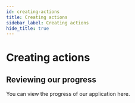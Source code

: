 ```yaml
---
id: creating-actions
title: Creating actions
sidebar_label: Creating actions
hide_title: true
---
```


# Creating actions

## Reviewing our progress

You can view the progress of our application here.
